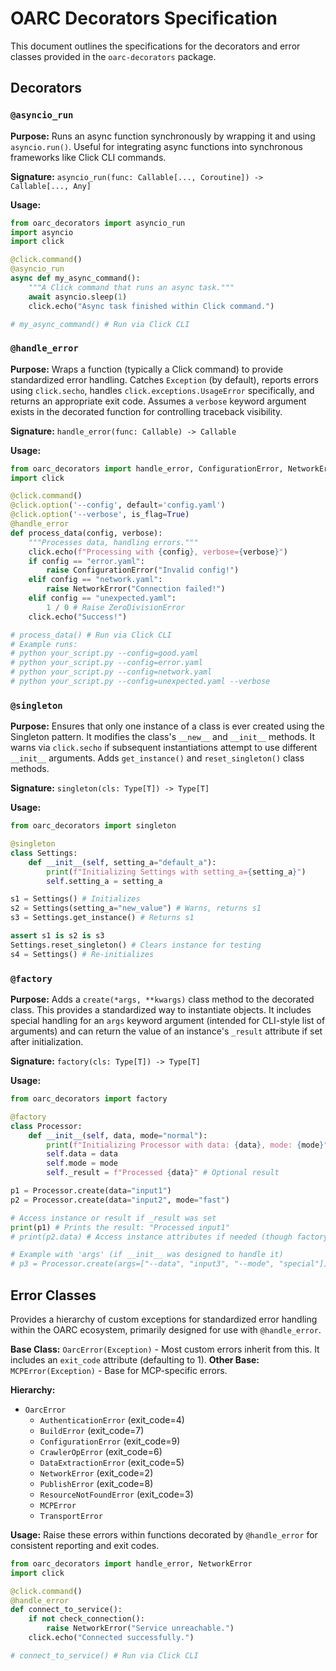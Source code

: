# OARC Decorators Specification

This document outlines the specifications for the decorators and error classes provided in the `oarc-decorators` package.

## Decorators

### `@asyncio_run`

**Purpose:** Runs an async function synchronously by wrapping it and using `asyncio.run()`. Useful for integrating async functions into synchronous frameworks like Click CLI commands.

**Signature:** `asyncio_run(func: Callable[..., Coroutine]) -> Callable[..., Any]`

**Usage:**
```python
from oarc_decorators import asyncio_run
import asyncio
import click

@click.command()
@asyncio_run
async def my_async_command():
    """A Click command that runs an async task."""
    await asyncio.sleep(1)
    click.echo("Async task finished within Click command.")

# my_async_command() # Run via Click CLI
```

### `@handle_error`

**Purpose:** Wraps a function (typically a Click command) to provide standardized error handling. Catches `Exception` (by default), reports errors using `click.secho`, handles `click.exceptions.UsageError` specifically, and returns an appropriate exit code. Assumes a `verbose` keyword argument exists in the decorated function for controlling traceback visibility.

**Signature:** `handle_error(func: Callable) -> Callable`

**Usage:**
```python
from oarc_decorators import handle_error, ConfigurationError, NetworkError
import click

@click.command()
@click.option('--config', default='config.yaml')
@click.option('--verbose', is_flag=True)
@handle_error 
def process_data(config, verbose):
    """Processes data, handling errors."""
    click.echo(f"Processing with {config}, verbose={verbose}")
    if config == "error.yaml":
        raise ConfigurationError("Invalid config!")
    elif config == "network.yaml":
        raise NetworkError("Connection failed!")
    elif config == "unexpected.yaml":
        1 / 0 # Raise ZeroDivisionError
    click.echo("Success!")

# process_data() # Run via Click CLI
# Example runs:
# python your_script.py --config=good.yaml
# python your_script.py --config=error.yaml
# python your_script.py --config=network.yaml
# python your_script.py --config=unexpected.yaml --verbose
```

### `@singleton`

**Purpose:** Ensures that only one instance of a class is ever created using the Singleton pattern. It modifies the class's `__new__` and `__init__` methods. It warns via `click.secho` if subsequent instantiations attempt to use different `__init__` arguments. Adds `get_instance()` and `reset_singleton()` class methods.

**Signature:** `singleton(cls: Type[T]) -> Type[T]`

**Usage:**
```python
from oarc_decorators import singleton

@singleton
class Settings:
    def __init__(self, setting_a="default_a"):
        print(f"Initializing Settings with setting_a={setting_a}")
        self.setting_a = setting_a

s1 = Settings() # Initializes
s2 = Settings(setting_a="new_value") # Warns, returns s1
s3 = Settings.get_instance() # Returns s1

assert s1 is s2 is s3
Settings.reset_singleton() # Clears instance for testing
s4 = Settings() # Re-initializes
```

### `@factory`

**Purpose:** Adds a `create(*args, **kwargs)` class method to the decorated class. This provides a standardized way to instantiate objects. It includes special handling for an `args` keyword argument (intended for CLI-style list of arguments) and can return the value of an instance's `_result` attribute if set after initialization.

**Signature:** `factory(cls: Type[T]) -> Type[T]`

**Usage:**
```python
from oarc_decorators import factory

@factory
class Processor:
    def __init__(self, data, mode="normal"):
        print(f"Initializing Processor with data: {data}, mode: {mode}")
        self.data = data
        self.mode = mode
        self._result = f"Processed {data}" # Optional result

p1 = Processor.create(data="input1")
p2 = Processor.create(data="input2", mode="fast")

# Access instance or result if _result was set
print(p1) # Prints the result: "Processed input1"
# print(p2.data) # Access instance attributes if needed (though factory returns _result here)

# Example with 'args' (if __init__ was designed to handle it)
# p3 = Processor.create(args=["--data", "input3", "--mode", "special"])
```

## Error Classes

Provides a hierarchy of custom exceptions for standardized error handling within the OARC ecosystem, primarily designed for use with `@handle_error`.

**Base Class:** `OarcError(Exception)` - Most custom errors inherit from this. It includes an `exit_code` attribute (defaulting to 1).
**Other Base:** `MCPError(Exception)` - Base for MCP-specific errors.

**Hierarchy:**
-   `OarcError`
    -   `AuthenticationError` (exit_code=4)
    -   `BuildError` (exit_code=7)
    -   `ConfigurationError` (exit_code=9)
    -   `CrawlerOpError` (exit_code=6)
    -   `DataExtractionError` (exit_code=5)
    -   `NetworkError` (exit_code=2)
    -   `PublishError` (exit_code=8)
    -   `ResourceNotFoundError` (exit_code=3)
    -   `MCPError`
    -   `TransportError`

**Usage:** Raise these errors within functions decorated by `@handle_error` for consistent reporting and exit codes.

```python
from oarc_decorators import handle_error, NetworkError
import click

@click.command()
@handle_error
def connect_to_service():
    if not check_connection():
        raise NetworkError("Service unreachable.")
    click.echo("Connected successfully.")

# connect_to_service() # Run via Click CLI
```
